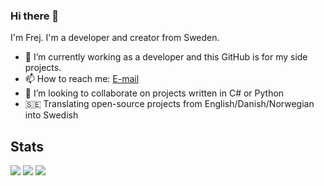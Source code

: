 ### Hi there 👋

I'm Frej. I'm a developer and creator from Sweden.

- 🔭 I’m currently working as a developer and this GitHub is for my side projects.
- 📫 How to reach me: [E-mail](mailto:frej.bjornsson@protonmail.com)
- 👯 I’m looking to collaborate on projects written in C# or Python
- 🇸🇪 Translating open-source projects from English/Danish/Norwegian into Swedish

## Stats
<img src="https://github-readme-stats.vercel.app/api/top-langs?username=FrejBjornsson&theme=radical&layout=compact"/>
<img src="https://github-readme-stats.vercel.app/api?username=FrejBjornsson&show_icons=true&theme=radical&layout=compact"/>
<img src="https://github-readme-streak-stats.herokuapp.com/?user=FrejBjornsson&theme=radical&layout=compact"/>
